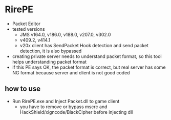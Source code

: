 # RirePE
+ Packet Editor
+ tested versions
	+ JMS v164.0, v186.0, v188.0, v207.0, v302.0
	+ v409.2, v414.1
	+ v20x client has SendPacket Hook detection and send packet detection, it is also bypassed
+ creating private server needs to understand packet format, so this tool helps understanding packet format
+ if this PE says OK, the packet format is correct, but real server has some NG format because server and client is not good coded

## how to use
+ Run RirePE.exe and Inject Packet.dll to game client
	+ you have to remove or bypass mscrc and HackShield/xigncode/BlackCipher before injecting dll